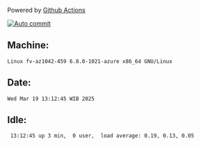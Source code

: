 Powered by [Github Actions](https://github.com/features/actions)

[![Auto commit](https://github.com/hiage/workstation/workflows/Auto%20commit/badge.svg)](https://github.com/hiage/workstation/actions?query=workflow%3A%22Auto+commit%22)

## Machine:
```
Linux fv-az1042-459 6.8.0-1021-azure x86_64 GNU/Linux
```
## Date:
```
Wed Mar 19 13:12:45 WIB 2025
```
## Idle:
```
 13:12:45 up 3 min,  0 user,  load average: 0.19, 0.13, 0.05
```
